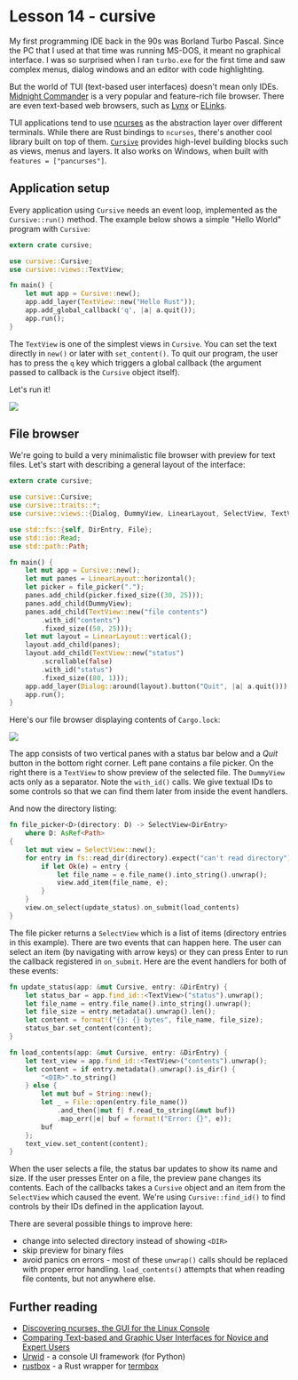# Lesson 14 - cursive

My first programming IDE back in the 90s was Borland Turbo Pascal. Since
the PC that I used at that time was running MS-DOS, it meant no graphical
interface. I was so surprised when I ran `turbo.exe` for the first time
and saw complex menus, dialog windows and an editor with code highlighting.

But the world of TUI (text-based user interfaces) doesn't mean only IDEs.
[Midnight Commander](https://www.midnight-commander.org/) is a very popular
and feature-rich file browser. There are even text-based web browsers,
such as [Lynx](http://lynx.invisible-island.net/) or
[ELinks](http://www.elinks.cz/).

TUI applications tend to use [ncurses](https://en.wikipedia.org/wiki/Ncurses)
as the abstraction layer over different terminals.
While there are Rust bindings to `ncurses`, there's another cool library built
on top of them. [`Cursive`](https://crates.io/crates/cursive) provides
high-level building blocks such as views, menus and layers. It also works
on Windows, when built with `features = ["pancurses"]`.

Application setup
-----------------

Every application using `Cursive` needs an event loop, implemented as the
`Cursive::run()` method. The example below shows a simple "Hello World"
program with `Cursive`:

```rust
extern crate cursive;

use cursive::Cursive;
use cursive::views::TextView;

fn main() {
    let mut app = Cursive::new();
    app.add_layer(TextView::new("Hello Rust"));
    app.add_global_callback('q', |a| a.quit());
    app.run();
}
```

The `TextView` is one of the simplest views in `Cursive`. You can set the
text directly in `new()` or later with `set_content()`. To quit our program,
the user has to press the `q` key which triggers a global callback (the
argument passed to callback is the `Cursive` object itself).

Let's run it!

![](http://wstaw.org/m/2016/12/14/hello.png)

File browser
------------

We're going to build a very minimalistic file browser with preview for text
files. Let's start with describing a general layout of the interface:

```rust
extern crate cursive;

use cursive::Cursive;
use cursive::traits::*;
use cursive::views::{Dialog, DummyView, LinearLayout, SelectView, TextView};

use std::fs::{self, DirEntry, File};
use std::io::Read;
use std::path::Path;

fn main() {
    let mut app = Cursive::new();
    let mut panes = LinearLayout::horizontal();
    let picker = file_picker(".");
    panes.add_child(picker.fixed_size((30, 25)));
    panes.add_child(DummyView);
    panes.add_child(TextView::new("file contents")
        .with_id("contents")
        .fixed_size((50, 25)));
    let mut layout = LinearLayout::vertical();
    layout.add_child(panes);
    layout.add_child(TextView::new("status")
        .scrollable(false)
        .with_id("status")
        .fixed_size((80, 1)));
    app.add_layer(Dialog::around(layout).button("Quit", |a| a.quit()));
    app.run();
}
```

Here's our file browser displaying contents of `Cargo.lock`:

![](http://wstaw.org/m/2016/12/14/browser.png)

The app consists of two vertical panes with a status bar below and a *Quit*
button in the bottom right corner. Left pane contains a file picker. On the
right there is a `TextView` to show preview of the selected file.
The `DummyView` acts only as a separator. Note the `with_id()` calls.
We give textual IDs to some controls so that we can find them later from
inside the event handlers.

And now the directory listing:

```rust
fn file_picker<D>(directory: D) -> SelectView<DirEntry>
    where D: AsRef<Path>
{
    let mut view = SelectView::new();
    for entry in fs::read_dir(directory).expect("can't read directory") {
        if let Ok(e) = entry {
            let file_name = e.file_name().into_string().unwrap();
            view.add_item(file_name, e);
        }
    }
    view.on_select(update_status).on_submit(load_contents)
}
```

The file picker returns a `SelectView` which is a list of items (directory
entries in this example). There are two events that can happen here. The user
can select an item (by navigating with arrow keys) or they can press Enter
to run the callback registered in `on_submit`. Here are the event handlers
for both of these events:

```rust
fn update_status(app: &mut Cursive, entry: &DirEntry) {
    let status_bar = app.find_id::<TextView>("status").unwrap();
    let file_name = entry.file_name().into_string().unwrap();
    let file_size = entry.metadata().unwrap().len();
    let content = format!("{}: {} bytes", file_name, file_size);
    status_bar.set_content(content);
}

fn load_contents(app: &mut Cursive, entry: &DirEntry) {
    let text_view = app.find_id::<TextView>("contents").unwrap();
    let content = if entry.metadata().unwrap().is_dir() {
        "<DIR>".to_string()
    } else {
        let mut buf = String::new();
        let _ = File::open(entry.file_name())
            .and_then(|mut f| f.read_to_string(&mut buf))
            .map_err(|e| buf = format!("Error: {}", e));
        buf
    };
    text_view.set_content(content);
}
```

When the user selects a file, the status bar updates to show its name and size.
If the user presses Enter on a file, the preview pane changes its contents.
Each of the callbacks takes a `Cursive` object and an item from the
`SelectView` which caused the event. We're using `Cursive::find_id()`
to find controls by their IDs defined in the application layout.

There are several possible things to improve here:

 - change into selected directory instead of showing `<DIR>`
 - skip preview for binary files
 - avoid panics on errors - most of these `unwrap()` calls should be replaced
   with proper error handling. `load_contents()` attempts that when reading
   file contents, but not anywhere else.


Further reading
---------------

 - [Discovering ncurses, the GUI for the Linux Console](http://www.linuxplanet.com/linuxplanet/reviews/6964/1)
 - [Comparing Text-based and Graphic User Interfaces for Novice and Expert Users](https://www.ncbi.nlm.nih.gov/pmc/articles/PMC2655855/)
 - [Urwid](http://urwid.org/) - a console UI framework (for Python)
 - [rustbox](https://crates.io/crates/rustbox) - a Rust wrapper for [termbox](https://github.com/nsf/termbox)
